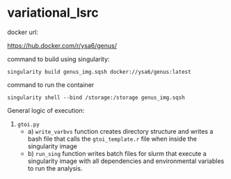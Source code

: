 # variational_lsrc

docker url:

https://hub.docker.com/r/ysa6/genus/

command to build using singularity: 
```
singularity build genus_img.sqsh docker://ysa6/genus:latest
```

command to run the container
```
singularity shell --bind /storage:/storage genus_img.sqsh
```



General logic of execution:
  1. `gtoi.py` 
      * a) `write_varbvs` function creates directory structure and writes a bash file that calls the `gtoi_template.r` file when inside the singularity image
      * b) `run_sing` function writes batch files for slurm that execute a singularity image with all dependencies and environmental variables to run the analysis. 


